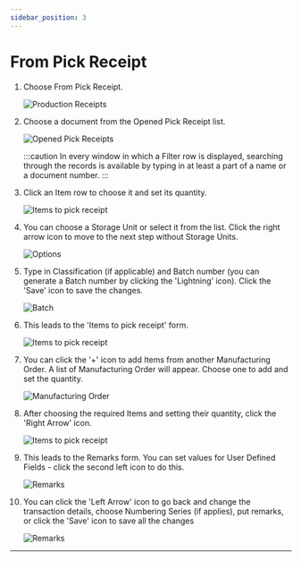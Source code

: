```yaml
---
sidebar_position: 3
---
```


# From Pick Receipt

1. Choose From Pick Receipt.

    ![Production Receipts](./media/FromPickReceipt2.webp)
2. Choose a document from the Opened Pick Receipt list.

    ![Opened Pick Receipts](./media/OpenedPickReceipts2.webp)

    :::caution
    In every window in which a Filter row is displayed, searching through the records is available by typing in at least a part of a name or a document number.
    :::

3. Click an Item row to choose it and set its quantity.

    ![Items to pick receipt](./media/ItemsToPickReceipt_gray2.webp)
4. You can choose a Storage Unit or select it from the list. Click the right arrow icon to move to the next step without Storage Units.

    ![Options](./media/SU2.webp)
5. Type in Classification (if applicable) and Batch number (you can generate a Batch number by clicking the 'Lightning' icon). Click the 'Save' icon to save the changes.

    ![Batch](./media/Batch2.webp)
6. This leads to the 'Items to pick receipt' form.

    ![Items to pick receipt](./media/ItemsToPickReceipt_one2.webp)
7. You can click the '+' icon to add Items from another Manufacturing Order. A list of Manufacturing Order will appear. Choose one to add and set the quantity.

    ![Manufacturing Order](./media/ManufacturingOrders2.webp)
8. After choosing the required Items and setting their quantity, click the 'Right Arrow' icon.

    ![Items to pick receipt](./media/ItemsToPickReceipt_twoadded2.webp)
9. This leads to the Remarks form. You can set values for User Defined Fields - click the second left icon to do this.

    ![Remarks](./media/ProductionReceiptRemarks2.webp)
10. You can click the 'Left Arrow' icon to go back and change the transaction details, choose Numbering Series (if applies), put remarks, or click the 'Save' icon to save all the changes

    ![Remarks](./media/ProductionReceiptRemarks2.webp)

---
